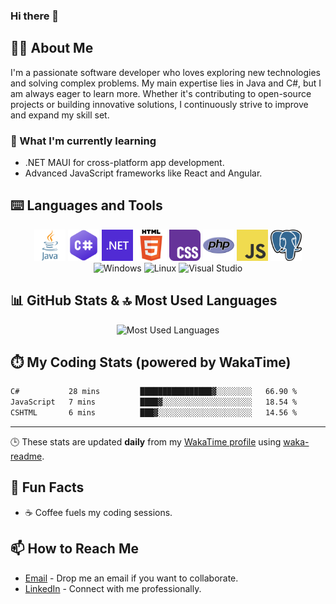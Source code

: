 ### Hi there 👋

## 👨‍💻 About Me
I'm a passionate software developer who loves exploring new technologies and solving complex problems. My main expertise lies in Java and C#, but I am always eager to learn more. Whether it's contributing to open-source projects or building innovative solutions, I continuously strive to improve and expand my skill set.

### 🌱 What I'm currently learning
- .NET MAUI for cross-platform app development.
- Advanced JavaScript frameworks like React and Angular.

## ⌨️ Languages and Tools
<p align="center">
  <img alt="Java" width="50px" src="https://raw.githubusercontent.com/github/explore/80688e429a7d4ef2fca1e82350fe8e3517d3494d/topics/java/java.png" />
  <img alt="C#" width="50px" src="https://raw.githubusercontent.com/github/explore/80688e429a7d4ef2fca1e82350fe8e3517d3494d/topics/csharp/csharp.png" />
  <img alt=".Net" width="50px" src="https://raw.githubusercontent.com/github/explore/80688e429a7d4ef2fca1e82350fe8e3517d3494d/topics/dotnet/dotnet.png"/>
  <img alt="HTML5" width="50px" src="https://raw.githubusercontent.com/github/explore/80688e429a7d4ef2fca1e82350fe8e3517d3494d/topics/html/html.png" />
  <img alt="CSS3" width="50px" src="https://raw.githubusercontent.com/github/explore/80688e429a7d4ef2fca1e82350fe8e3517d3494d/topics/css/css.png" />
  <img alt="PHP" width="50px" src="https://raw.githubusercontent.com/github/explore/80688e429a7d4ef2fca1e82350fe8e3517d3494d/topics/php/php.png" />
  <img alt="JavaScript" width="50px" src="https://raw.githubusercontent.com/github/explore/80688e429a7d4ef2fca1e82350fe8e3517d3494d/topics/javascript/javascript.png" />
  <img alt="PostgreSQL" width="50px" src="https://raw.githubusercontent.com/github/explore/96943574ba0c0340ba6ea1e6f768e9abe43e34e1/topics/postgresql/postgresql.png" />
  <br>
  <img src="https://img.shields.io/badge/OS-Windows-blue?logo=windows" alt="Windows">
  <img src="https://img.shields.io/badge/OS-Linux-green?logo=linux" alt="Linux">
  <img src="https://img.shields.io/badge/IDE-Visual%20Studio-purple?logo=visual-studio" alt="Visual Studio">
</p>

## 📊 GitHub Stats & 🔝 Most Used Languages

<p align="center">
  <img src="https://github-readme-stats.vercel.app/api/top-langs/?username=Z4SLiDeR&theme=tokyonight&layout=compact&hide_border=true" alt="Most Used Languages" width="41%"/>
</p>

## ⏱️ My Coding Stats (powered by WakaTime)

<!--START_SECTION:waka-->

```txt
C#           28 mins         ████████████████▓░░░░░░░░   66.90 %
JavaScript   7 mins          ████▓░░░░░░░░░░░░░░░░░░░░   18.54 %
CSHTML       6 mins          ███▓░░░░░░░░░░░░░░░░░░░░░   14.56 %
```

<!--END_SECTION:waka-->

---

🕒 These stats are updated **daily** from my [WakaTime profile](https://wakatime.com/) using [waka-readme](https://github.com/athul/waka-readme).  


## 💬 Fun Facts
- ☕ Coffee fuels my coding sessions.

## 📫 How to Reach Me
- [Email](mailto:contact@jldigital.be) - Drop me an email if you want to collaborate.
- [LinkedIn](https://www.linkedin.com/in/yourprofile) - Connect with me professionally.
